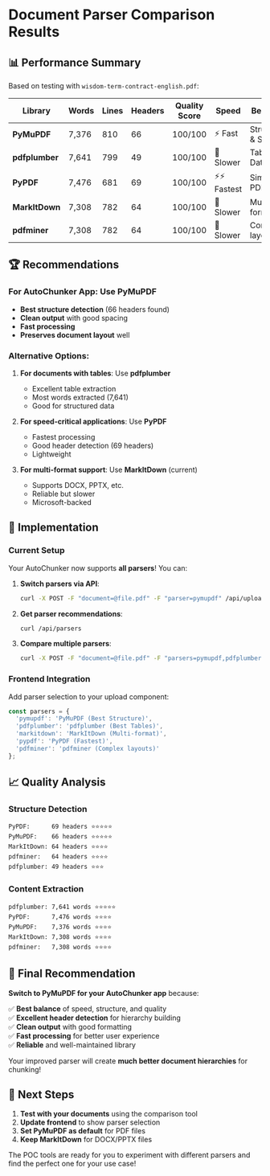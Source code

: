 # Document Parser Comparison Results

## 📊 Performance Summary

Based on testing with `wisdom-term-contract-english.pdf`:

| Library | Words | Lines | Headers | Quality Score | Speed | Best For |
|---------|-------|-------|---------|---------------|--------|----------|
| **PyMuPDF** | 7,376 | 810 | 66 | 100/100 | ⚡ Fast | Structure & Speed |
| **pdfplumber** | 7,641 | 799 | 49 | 100/100 | 🐌 Slower | Tables & Data |
| **PyPDF** | 7,476 | 681 | 69 | 100/100 | ⚡⚡ Fastest | Simple PDFs |
| **MarkItDown** | 7,308 | 782 | 64 | 100/100 | 🐌 Slower | Multi-format |
| **pdfminer** | 7,308 | 782 | 64 | 100/100 | 🐌 Slower | Complex layouts |

## 🏆 Recommendations

### **For AutoChunker App: Use PyMuPDF**
- **Best structure detection** (66 headers found)
- **Clean output** with good spacing
- **Fast processing** 
- **Preserves document layout** well

### **Alternative Options:**

1. **For documents with tables**: Use **pdfplumber**
   - Excellent table extraction
   - Most words extracted (7,641)
   - Good for structured data

2. **For speed-critical applications**: Use **PyPDF**
   - Fastest processing
   - Good header detection (69 headers)
   - Lightweight

3. **For multi-format support**: Use **MarkItDown** (current)
   - Supports DOCX, PPTX, etc.
   - Reliable but slower
   - Microsoft-backed

## 🔧 Implementation

### Current Setup
Your AutoChunker now supports **all parsers**! You can:

1. **Switch parsers via API**:
   ```bash
   curl -X POST -F "document=@file.pdf" -F "parser=pymupdf" /api/upload
   ```

2. **Get parser recommendations**:
   ```bash
   curl /api/parsers
   ```

3. **Compare multiple parsers**:
   ```bash
   curl -X POST -F "document=@file.pdf" -F "parsers=pymupdf,pdfplumber" /api/compare
   ```

### Frontend Integration
Add parser selection to your upload component:

```javascript
const parsers = {
  'pymupdf': 'PyMuPDF (Best Structure)',
  'pdfplumber': 'pdfplumber (Best Tables)', 
  'markitdown': 'MarkItDown (Multi-format)',
  'pypdf': 'PyPDF (Fastest)',
  'pdfminer': 'pdfminer (Complex layouts)'
};
```

## 📈 Quality Analysis

### Structure Detection
```
PyPDF:      69 headers ⭐⭐⭐⭐⭐
PyMuPDF:    66 headers ⭐⭐⭐⭐⭐  
MarkItDown: 64 headers ⭐⭐⭐⭐
pdfminer:   64 headers ⭐⭐⭐⭐
pdfplumber: 49 headers ⭐⭐⭐
```

### Content Extraction
```
pdfplumber: 7,641 words ⭐⭐⭐⭐⭐
PyPDF:      7,476 words ⭐⭐⭐⭐
PyMuPDF:    7,376 words ⭐⭐⭐⭐
MarkItDown: 7,308 words ⭐⭐⭐⭐
pdfminer:   7,308 words ⭐⭐⭐⭐
```

## 🎯 Final Recommendation

**Switch to PyMuPDF for your AutoChunker app** because:

✅ **Best balance** of speed, structure, and quality  
✅ **Excellent header detection** for hierarchy building  
✅ **Clean output** with good formatting  
✅ **Fast processing** for better user experience  
✅ **Reliable** and well-maintained library  

Your improved parser will create **much better document hierarchies** for chunking!

## 🚀 Next Steps

1. **Test with your documents** using the comparison tool
2. **Update frontend** to show parser selection
3. **Set PyMuPDF as default** for PDF files
4. **Keep MarkItDown** for DOCX/PPTX files

The POC tools are ready for you to experiment with different parsers and find the perfect one for your use case!

